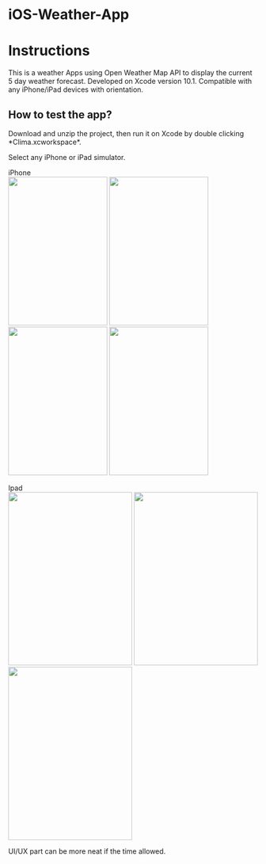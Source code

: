 # iOS-Weather-App

<h1><b>Instructions</b></h1>
This is a weather Apps using Open Weather Map API to display the current 5 day weather forecast.
Developed on Xcode version 10.1. Compatible with any iPhone/iPad devices with orientation. 

<h2><b>How to test the app?</b></h2>
Download and unzip the project, then run it on Xcode by double clicking *Clima.xcworkspace*. 

Select any iPhone or iPad simulator.

iPhone <br>
<image src = "images/main%20screen.png" width="200" height="300">
<image src = "images/getWeatherScreen.png" width="200" height="300">
<image src = "images/getJohor.png" width="200" height="300">
<image src = "images/johormainscreen.png" width="200" height="300">

Ipad <br>
<image src = "images/ipadhomescreen.png" width="250" height="350">
<image src = "images/ipadgetjohor.png" width="250" height="350">
<image src = "images/ipadjohormainscreen.png" width="250" height="350">
  
UI/UX part can be more neat if the time allowed.
